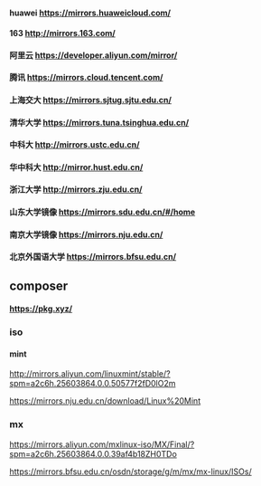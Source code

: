 




#### huawei https://mirrors.huaweicloud.com/

#### 163 http://mirrors.163.com/
#### 阿里云 https://developer.aliyun.com/mirror/
#### 腾讯 https://mirrors.cloud.tencent.com/

####  上海交大 https://mirrors.sjtug.sjtu.edu.cn/

#### 清华大学 https://mirrors.tuna.tsinghua.edu.cn/

#### 中科大 http://mirrors.ustc.edu.cn/
#### 华中科大 http://mirror.hust.edu.cn/
####  浙江大学 http://mirrors.zju.edu.cn/


#### 山东大学镜像  https://mirrors.sdu.edu.cn/#/home
#### 南京大学镜像  https://mirrors.nju.edu.cn/

#### 北京外国语大学 https://mirrors.bfsu.edu.cn/

## composer

#### https://pkg.xyz/


### iso

#### mint

http://mirrors.aliyun.com/linuxmint/stable/?spm=a2c6h.25603864.0.0.50577f2fD0lO2m

https://mirrors.nju.edu.cn/download/Linux%20Mint

### mx

https://mirrors.aliyun.com/mxlinux-iso/MX/Final/?spm=a2c6h.25603864.0.0.39af4b18ZH0TDo

https://mirrors.bfsu.edu.cn/osdn/storage/g/m/mx/mx-linux/ISOs/



